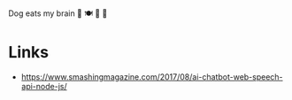 Dog eats my brain
🐶 🍽 👱 🧠

# Links

- https://www.smashingmagazine.com/2017/08/ai-chatbot-web-speech-api-node-js/ 
